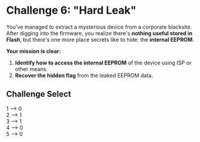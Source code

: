 # **Challenge 6: "Hard Leak"**

You've managed to extract a mysterious device from a corporate blacksite. After digging into the firmware, you realize there's **nothing useful stored in Flash**, but there's one more place secrets like to hide: the **internal EEPROM**.

**Your mission is clear:**

1. **Identify how to access the internal EEPROM** of the device using ISP or other means.  
2. **Recover the hidden flag** from the leaked EEPROM data.  

## Challenge Select  
1 --> 0  
2 --> 1  
3 --> 1  
4 --> 0  
5 --> 0
